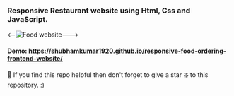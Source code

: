 ### Responsive Restaurant website using Html, Css and JavaScript.

<--![Food website](https://github.com/shubhamkumar1920/responsive-food-ordering-frontend-website/blob/master/restaurant-webpage.jpg?raw=true)--->


#### Demo: https://shubhamkumar1920.github.io/responsive-food-ordering-frontend-website/


🙏 If you find this repo helpful then don't forget to give a star ❇️  to this repository. :)
